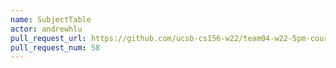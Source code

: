 ```yaml
---
name: SubjectTable
actor: andrewhlu
pull_request_url: https://github.com/ucsb-cs156-w22/team04-w22-5pm-courses/pull/58
pull_request_num: 58
---
```

